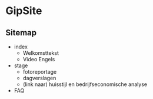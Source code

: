 # GipSite
## Sitemap

- index
    - Welkomsttekst
    - Video Engels
- stage
    - fotoreportage
    - dagverslagen
    - (link naar) huisstijl en bedrijfseconomische analyse
- FAQ
